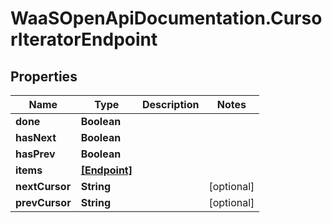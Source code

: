 # WaaSOpenApiDocumentation.CursorIteratorEndpoint

## Properties

Name | Type | Description | Notes
------------ | ------------- | ------------- | -------------
**done** | **Boolean** |  | 
**hasNext** | **Boolean** |  | 
**hasPrev** | **Boolean** |  | 
**items** | [**[Endpoint]**](Endpoint.md) |  | 
**nextCursor** | **String** |  | [optional] 
**prevCursor** | **String** |  | [optional] 


